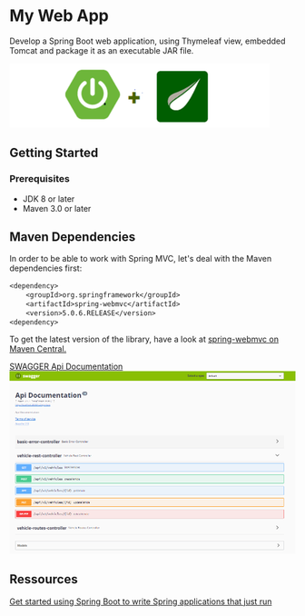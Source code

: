 # My Web App

Develop a Spring Boot web application, using Thymeleaf view, embedded Tomcat and package it as an executable JAR file.

![](assets/spring-thymeleaf.png)

## Getting Started

### Prerequisites

- JDK 8 or later
- Maven 3.0 or later

## Maven Dependencies

In order to be able to work with Spring MVC, let's deal with the Maven dependencies first:

```
<dependency>
    <groupId>org.springframework</groupId>
    <artifactId>spring-webmvc</artifactId>
    <version>5.0.6.RELEASE</version>
<dependency>
```

To get the latest version of the library, have a look at [spring-webmvc on Maven Central.](https://mvnrepository.com/artifact/org.springframework/spring-webmvc)

[SWAGGER Api Documentation](http://localhost:8080/swagger-ui.html#/)
![](assets/swagger.png)
## Ressources

[Get started using Spring Boot to write Spring applications that just run](https://developer.ibm.com/tutorials/j-spring-boot-basics-perry/)
